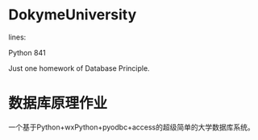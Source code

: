 # DokymeUniversity

lines:

Python 841

Just one homework of Database Principle.
# 数据库原理作业

一个基于Python+wxPython+pyodbc+access的超级简单的大学数据库系统。

